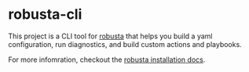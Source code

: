 # robusta-cli

This project is a CLI tool for [robusta](https://github.com/robusta-dev/robusta) that helps you build a yaml configuration, run diagnostics, and build custom actions and playbooks.

For more infomration, checkout the [robusta installation docs](https://docs.robusta.dev/master/).
